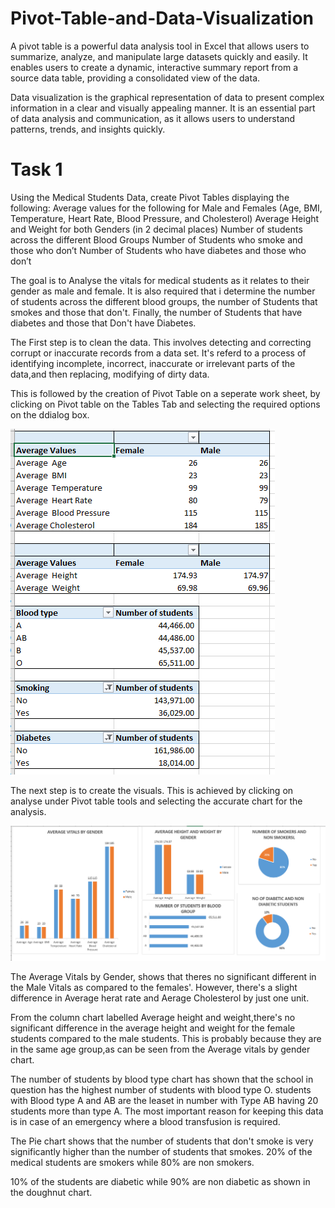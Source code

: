 # Pivot-Table-and-Data-Visualization

A pivot table is a powerful data analysis tool in Excel that allows users to summarize, analyze, and manipulate large datasets quickly and easily. 
It enables users to create a dynamic, interactive summary report from a source data table, providing a consolidated view of the data.

Data visualization is the graphical representation of data to present complex information in a clear and visually appealing manner. 
It is an essential part of data analysis and communication, as it allows users to understand patterns, trends, and insights quickly.

# Task 1
Using the Medical Students Data, create Pivot Tables displaying the following:
Average values for the following for Male and Females (Age, BMI, Temperature, Heart Rate, Blood Pressure, and Cholesterol)
Average Height and Weight for both Genders (in 2 decimal places)
Number of students across the different Blood Groups
Number of Students who smoke and those who don’t
Number of Students who have diabetes and those who don’t

The goal is to Analyse the vitals for medical students as it relates to their gender as male and female. It is also required that i determine the number of students across the different blood groups, the number of Students that smokes and those that don't. Finally, the number of Students that have diabetes and those that Don't have Diabetes.

The First step is to clean the data. This involves detecting and correcting corrupt or inaccurate records from a data set. It's referd to a process of identifying incomplete, incorrect, inaccurate or irrelevant parts of the data,and then replacing, modifying of dirty data.

This is followed by the creation of Pivot Table on a seperate work sheet, by clicking on Pivot table on the Tables Tab and selecting the required options on the ddialog box. 

![](Pivot_table.PNG)

The next step is to create the visuals. This is achieved by clicking on analyse under Pivot table tools and selecting the accurate chart for the analysis.

![](Visualisation_1.PNG)


The Average Vitals by Gender, shows that theres no significant different in the Male Vitals as compared to the females'. However, there's a slight difference in Average herat rate and Aerage Cholesterol by just one unit.

From the column chart labelled Average height and weight,there's no significant difference in the average height and weight for the female students compared to the male students. This is probably because they are in the same age group,as can be seen from the Average vitals by gender chart.

The number of students by blood type chart has shown that the school in question has the highest number of students with blood type O. students with Blood type A and AB are the leaset in number with Type AB having 20 students more than type A. The most important reason for keeping this data is in case of an emergency where a blood transfusion is required.

The Pie chart shows that the number of students that don't smoke is very significantly higher than the number of students that smokes. 20% of the medical students are smokers while 80% are non smokers.

10% of the students are diabetic while 90% are non diabetic as shown in the doughnut chart. 

